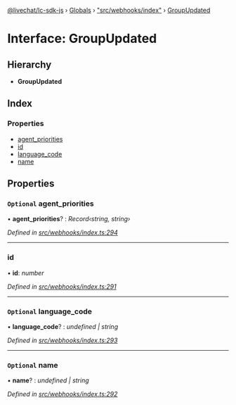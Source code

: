 [@livechat/lc-sdk-js](../README.md) › [Globals](../globals.md) › ["src/webhooks/index"](../modules/_src_webhooks_index_.md) › [GroupUpdated](_src_webhooks_index_.groupupdated.md)

# Interface: GroupUpdated

## Hierarchy

* **GroupUpdated**

## Index

### Properties

* [agent_priorities](_src_webhooks_index_.groupupdated.md#optional-agent_priorities)
* [id](_src_webhooks_index_.groupupdated.md#id)
* [language_code](_src_webhooks_index_.groupupdated.md#optional-language_code)
* [name](_src_webhooks_index_.groupupdated.md#optional-name)

## Properties

### `Optional` agent_priorities

• **agent_priorities**? : *Record‹string, string›*

*Defined in [src/webhooks/index.ts:294](https://github.com/livechat/lc-sdk-js/blob/04572ce/src/webhooks/index.ts#L294)*

___

###  id

• **id**: *number*

*Defined in [src/webhooks/index.ts:291](https://github.com/livechat/lc-sdk-js/blob/04572ce/src/webhooks/index.ts#L291)*

___

### `Optional` language_code

• **language_code**? : *undefined | string*

*Defined in [src/webhooks/index.ts:293](https://github.com/livechat/lc-sdk-js/blob/04572ce/src/webhooks/index.ts#L293)*

___

### `Optional` name

• **name**? : *undefined | string*

*Defined in [src/webhooks/index.ts:292](https://github.com/livechat/lc-sdk-js/blob/04572ce/src/webhooks/index.ts#L292)*
